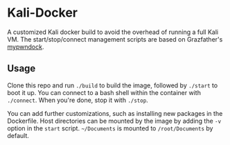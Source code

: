 # Kali-Docker
A customized Kali docker build to avoid the overhead of running a full Kali VM. The start/stop/connect management scripts are based on Grazfather's [mypwndock](https://github.com/Grazfather/mypwndock).

## Usage
Clone this repo and run `./build` to build the image, followed by `./start` to boot it up. You can connect to a bash shell within the container with `./connect`. When you're done, stop it with `./stop`.

You can add further customizations, such as installing new packages in the Dockerfile. Host directories can be mounted by the image by adding the `-v` option in the `start` script. `~/Documents` is mounted to `/root/Documents` by default.